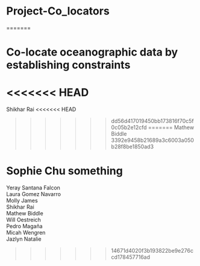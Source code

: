 # Project-Co_locators
=======

# Co-locate oceanographic data by establishing constraints

<<<<<<< HEAD
=======
Shikhar Rai
<<<<<<< HEAD
>>>>>>> dd56d417019450bb173816f70c5f0c05b2e12cfd
=======
Mathew Biddle
>>>>>>> 3392e9458b21689a3c6003a050b28f8be1850ad3

Sophie Chu
something
=======

Yeray Santana Falcon <br />
Laura Gomez Navarro  <br />
Molly James  <br />
Shikhar Rai  <br />
Mathew Biddle  <br />
Will Oestreich <br />
Pedro Magaña <br />
Micah Wengren <br />
Jazlyn Natalie <br />
>>>>>>> 14671d4020f3b193822be9e276ccd178457716ad
